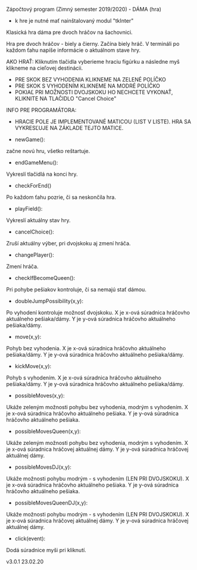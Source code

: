 Zápočtový program (Zimný semester 2019/2020) - DÁMA (hra)
- k  hre je nutné mať nainštalovaný modul "tkInter"

Klasická hra dáma pre dvoch hráčov na šachovnici.

Hra pre dvoch hráčov - biely a čierny. 
Začína biely hráč. V termináli po každom ťahu napíše informácie o aktuálnom stave hry.

AKO HRAŤ: 
Kliknutím tlačidla vyberieme hraciu figúrku a následne myš klikneme na cieľovej destinácii. 
- PRE SKOK BEZ VYHODENIA KLIKNEME NA ZELENÉ POLÍČKO
- PRE SKOK S VYHODENÍM KLIKNEME NA MODRÉ POLÍČKO
- POKIAĽ PRI MOŽNOSTI DVOJSKOKU HO NECHCETE VYKONAŤ, KLIKNITE NA TLAČIDLO "Cancel Choice"

INFO PRE PROGRAMÁTORA:

* HRACIE POLE JE IMPLEMENTOVANÉ MATICOU (LIST V LISTE). HRA SA VYKRESĽUJE NA ZÁKLADE TEJTO MATICE.

- newGame():

začne novú hru, všetko reštartuje.

- endGameMenu():

Vykreslí tlačidlá na konci hry.

- checkForEnd()

Po každom ťahu pozrie, či sa neskončila hra.

- playField():

Vykreslí aktuálny stav hry.

- cancelChoice():

Zruší aktuálny výber, pri dvojskoku aj zmení hráča.

- changePlayer():

Zmení hráča.

- checkIfBecomeQueen():

Pri pohybe pešiakov kontroluje, či sa nemajú stať dámou.

- doubleJumpPossibility(x,y):

Po vyhodení kontroluje možnosť dvojskoku.
X je x-ová súradnica hráčovho aktuálneho pešiaka/dámy.
Y je y-ová súradnica hráčovho aktuálneho pešiaka/dámy.

- move(x,y):

Pohyb bez vyhodenia.
X je x-ová súradnica hráčovho aktuálneho pešiaka/dámy.
Y je y-ová súradnica hráčovho aktuálneho pešiaka/dámy.

- kickMove(x,y):

Pohyb s vyhodením.
X je x-ová súradnica hráčovho aktuálneho pešiaka/dámy.
Y je y-ová súradnica hráčovho aktuálneho pešiaka/dámy.

- possibleMoves(x,y):

Ukáže zeleným možnosti pohybu bez vyhodenia, modrým s vyhodením.
X je x-ová súradnica hráčovho aktuálneho pešiaka.
Y je y-ová súradnica hráčovho aktuálneho pešiaka.

- possibleMovesQueen(x,y):

Ukáže zeleným možnosti pohybu bez vyhodenia, modrým s vyhodením.
X je x-ová súradnica hráčovej aktuálnej dámy.
Y je y-ová súradnica hráčovej aktuálnej dámy.

- possibleMovesDJ(x,y):

Ukáže možnosti pohybu  modrým - s vyhodením (LEN PRI DVOJSKOKU).
X je x-ová súradnica hráčovho aktuálneho pešiaka.
Y je y-ová súradnica hráčovho aktuálneho pešiaka.

- possibleMovesQueenDJ(x,y):

Ukáže možnosti pohybu modrým - s vyhodením (LEN PRI DVOJSKOKU).
X je x-ová súradnica hráčovej aktuálnej dámy.
Y je y-ová súradnica hráčovej aktuálnej dámy.

- click(event):

Dodá súradnice myši pri kliknutí.




v3.0.1 23.02.20 

